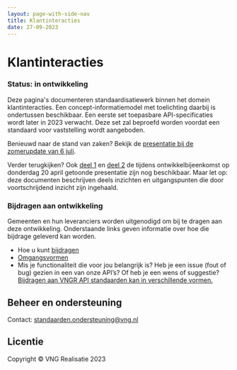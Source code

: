 ```yaml
---
layout: page-with-side-nav
title: Klantinteracties
date: 27-09-2023
---
```


# Klantinteracties

### Status: in ontwikkeling

Deze pagina's documenteren standaardisatiewerk binnen het domein klantinteracties. Een concept-informatiemodel met toelichting daarbij is ondertussen beschikbaar. Een eerste set toepasbare API-specificaties wordt later in 2023 verwacht. Deze set zal beproefd worden voordat een standaard voor vaststelling wordt aangeboden.

Benieuwd naar de stand van zaken? Bekijk de [presentatie bij de zomerupdate van 6 juli](./assets/project/20230706-zomerupdate-ontwikkeling-standaard-voor-klantinteracties.pdf).

Verder terugkijken? Ook [deel 1](./assets/project/20230420-toelichting-inzichten-klantinteracties-deel-1.pdf) en [deel 2](./assets/project/20230420-toelichting-inzichten-klantinteracties-deel-2.pdf) de tijdens ontwikkelbijeenkomst op donderdag 20 april getoonde presentatie zijn nog beschikbaar. Maar let op: deze documenten beschrijven deels inzichten en uitgangspunten die door voortschrijdend inzicht zijn ingehaald.

### Bijdragen aan ontwikkeling

Gemeenten en hun leveranciers worden uitgenodigd om bij te dragen aan deze ontwikkeling. Onderstaande links geven informatie over hoe die bijdrage geleverd kan worden.
- Hoe u kunt [bijdragen](https://github.com/VNG-Realisatie/Tutorial/blob/master/CONTRIBUTING.md)
- [Omgangsvormen](https://github.com/VNG-Realisatie/Tutorial/blob/master/CODE_OF_CONDUCT.md)
- Mis je functionaliteit die voor jou belangrijk is? Heb je een issue (fout of bug) gezien in een van onze API’s? Of heb je een wens of suggestie? [Bijdragen aan VNGR API standaarden kan in verschillende vormen.](https://vng-realisatie.github.io/API-Kennisbank/docs/hoe-kun-je-bijdragen)

## Beheer en ondersteuning

Contact: [standaarden.ondersteuning@vng.nl](mailto:standaarden.ondersteuning@vng.nl)

## Licentie

Copyright &copy; VNG Realisatie 2023